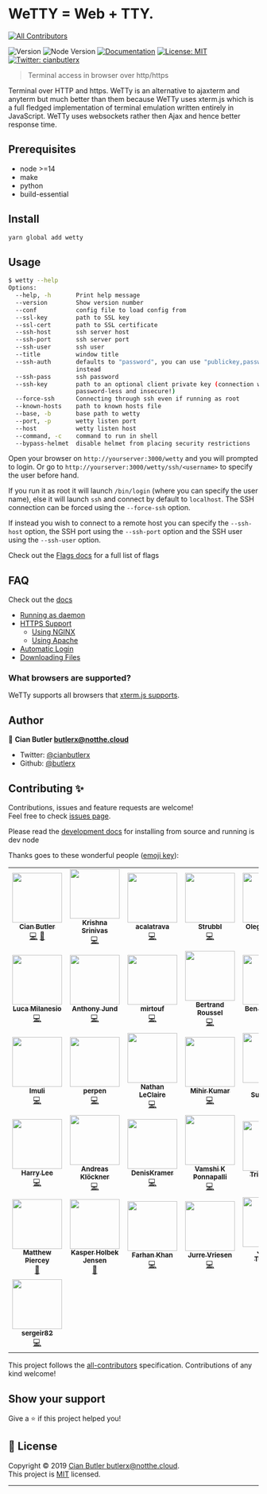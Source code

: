 # WeTTY = Web + TTY.

<!-- ALL-CONTRIBUTORS-BADGE:START - Do not remove or modify this section -->

[![All Contributors](https://img.shields.io/badge/all_contributors-36-orange.svg?style=flat-square)](#contributors-)

<!-- ALL-CONTRIBUTORS-BADGE:END -->

![Version](https://img.shields.io/badge/version-1.1.7-blue.svg?cacheSeconds=2592000)
![Node Version](https://img.shields.io/badge/node-%3E%3D6.9-blue.svg)
[![Documentation](https://img.shields.io/badge/documentation-yes-brightgreen.svg)](https://github.com/butlerx/wetty/tree/master/docs)
[![License: MIT](https://img.shields.io/badge/License-MIT-yellow.svg)](https://github.com/butlerx/wetty/blob/master/LICENSE)
[![Twitter: cianbutlerx](https://img.shields.io/twitter/follow/cianbutlerx.svg?style=social)](https://twitter.com/cianbutlerx)

> Terminal access in browser over http/https

Terminal over HTTP and https. WeTTy is an alternative to ajaxterm and anyterm
but much better than them because WeTTy uses xterm.js which is a full fledged
implementation of terminal emulation written entirely in JavaScript. WeTTy uses
websockets rather then Ajax and hence better response time.

## Prerequisites

- node >=14
- make
- python
- build-essential

## Install

```sh
yarn global add wetty
```

## Usage

```sh
$ wetty --help
Options:
  --help, -h       Print help message                                  [boolean]
  --version        Show version number                                 [boolean]
  --conf           config file to load config from                      [string]
  --ssl-key        path to SSL key                                      [string]
  --ssl-cert       path to SSL certificate                              [string]
  --ssh-host       ssh server host                                      [string]
  --ssh-port       ssh server port                                      [number]
  --ssh-user       ssh user                                             [string]
  --title          window title                                         [string]
  --ssh-auth       defaults to "password", you can use "publickey,password"
                   instead                                              [string]
  --ssh-pass       ssh password                                         [string]
  --ssh-key        path to an optional client private key (connection will be
                   password-less and insecure!)                         [string]
  --force-ssh      Connecting through ssh even if running as root      [boolean]
  --known-hosts    path to known hosts file                             [string]
  --base, -b       base path to wetty                                   [string]
  --port, -p       wetty listen port                                    [number]
  --host           wetty listen host                                    [string]
  --command, -c    command to run in shell                              [string]
  --bypass-helmet  disable helmet from placing security restrictions   [boolean]

```

Open your browser on `http://yourserver:3000/wetty` and you will prompted to
login. Or go to `http://yourserver:3000/wetty/ssh/<username>` to specify the
user before hand.

If you run it as root it will launch `/bin/login` (where you can specify the
user name), else it will launch `ssh` and connect by default to `localhost`. The
SSH connection can be forced using the `--force-ssh` option.

If instead you wish to connect to a remote host you can specify the `--ssh-host`
option, the SSH port using the `--ssh-port` option and the SSH user using the
`--ssh-user` option.

Check out the
[Flags docs](https://github.com/butlerx/wetty/blob/master/docs/flags.md) for a
full list of flags

## FAQ

Check out the [docs](https://github.com/butlerx/wetty/tree/master/docs)

- [Running as daemon](https://github.com/butlerx/wetty/blob/master/docs/service.md)
- [HTTPS Support](https://github.com/butlerx/wetty/blob/master/docs/https.md)
  - [Using NGINX](https://github.com/butlerx/wetty/blob/master/docs/nginx.md)
  - [Using Apache](https://github.com/butlerx/wetty/blob/master/docs/apache.md)
- [Automatic Login](https://github.com/butlerx/wetty/blob/master/docs/auto-login.md)
- [Downloading Files](https://github.com/butlerx/wetty/blob/master/docs/downloading-files.md)

### What browsers are supported?

WeTTy supports all browsers that
[xterm.js supports](https://github.com/xtermjs/xterm.js#browser-support).

## Author

👤 **Cian Butler <butlerx@notthe.cloud>**

- Twitter: [@cianbutlerx](https://twitter.com/cianbutlerx)
- Github: [@butlerx](https://github.com/butlerx)

## Contributing ✨

Contributions, issues and feature requests are welcome!<br />Feel free to check
[issues page](https://github.com/butlerx/wetty/issues).

Please read the
[development docs](https://github.com/butlerx/wetty/blob/master/docs/development.md)
for installing from source and running is dev node

Thanks goes to these wonderful people
([emoji key](https://allcontributors.org/docs/en/emoji-key)):

<!-- ALL-CONTRIBUTORS-LIST:START - Do not remove or modify this section -->
<!-- prettier-ignore-start -->
<!-- markdownlint-disable -->
<table>
  <tr>
    <td align="center"><a href="http://cianbutler.ie"><img src="https://avatars1.githubusercontent.com/u/867930?v=4?s=100" width="100px;" alt=""/><br /><sub><b>Cian Butler</b></sub></a><br /><a href="https://github.com/butlerx/WeTTy/commits?author=butlerx" title="Code">💻</a> <a href="https://github.com/butlerx/WeTTy/commits?author=butlerx" title="Documentation">📖</a></td>
    <td align="center"><a href="http://about.me/krishnasrinivas"><img src="https://avatars0.githubusercontent.com/u/634494?v=4?s=100" width="100px;" alt=""/><br /><sub><b>Krishna Srinivas</b></sub></a><br /><a href="https://github.com/butlerx/WeTTy/commits?author=krishnasrinivas" title="Code">💻</a></td>
    <td align="center"><a href="https://github.com/acalatrava"><img src="https://avatars1.githubusercontent.com/u/8502129?v=4?s=100" width="100px;" alt=""/><br /><sub><b>acalatrava</b></sub></a><br /><a href="https://github.com/butlerx/WeTTy/commits?author=acalatrava" title="Code">💻</a></td>
    <td align="center"><a href="https://github.com/Strubbl"><img src="https://avatars3.githubusercontent.com/u/97055?v=4?s=100" width="100px;" alt=""/><br /><sub><b>Strubbl</b></sub></a><br /><a href="https://github.com/butlerx/WeTTy/commits?author=Strubbl" title="Code">💻</a></td>
    <td align="center"><a href="https://github.com/2sheds"><img src="https://avatars3.githubusercontent.com/u/16163?v=4?s=100" width="100px;" alt=""/><br /><sub><b>Oleg Kurapov</b></sub></a><br /><a href="https://github.com/butlerx/WeTTy/commits?author=2sheds" title="Code">💻</a></td>
    <td align="center"><a href="http://www.rabchev.com"><img src="https://avatars0.githubusercontent.com/u/1876061?v=4?s=100" width="100px;" alt=""/><br /><sub><b>Boyan Rabchev</b></sub></a><br /><a href="https://github.com/butlerx/WeTTy/commits?author=rabchev" title="Code">💻</a></td>
    <td align="center"><a href="https://github.com/nosemeocurrenada"><img src="https://avatars1.githubusercontent.com/u/3845708?v=4?s=100" width="100px;" alt=""/><br /><sub><b>Jimmy</b></sub></a><br /><a href="https://github.com/butlerx/WeTTy/commits?author=nosemeocurrenada" title="Code">💻</a></td>
  </tr>
  <tr>
    <td align="center"><a href="http://www.gerritforge.com"><img src="https://avatars3.githubusercontent.com/u/182893?v=4?s=100" width="100px;" alt=""/><br /><sub><b>Luca Milanesio</b></sub></a><br /><a href="https://github.com/butlerx/WeTTy/commits?author=lucamilanesio" title="Code">💻</a></td>
    <td align="center"><a href="http://anthonyjund.com"><img src="https://avatars3.githubusercontent.com/u/39376331?v=4?s=100" width="100px;" alt=""/><br /><sub><b>Anthony Jund</b></sub></a><br /><a href="https://github.com/butlerx/WeTTy/commits?author=antonyjim" title="Code">💻</a></td>
    <td align="center"><a href="https://www.mirtouf.fr"><img src="https://avatars3.githubusercontent.com/u/5165058?v=4?s=100" width="100px;" alt=""/><br /><sub><b>mirtouf</b></sub></a><br /><a href="https://github.com/butlerx/WeTTy/commits?author=mirtouf" title="Code">💻</a></td>
    <td align="center"><a href="https://cor-net.org"><img src="https://avatars1.githubusercontent.com/u/556693?v=4?s=100" width="100px;" alt=""/><br /><sub><b>Bertrand Roussel</b></sub></a><br /><a href="https://github.com/butlerx/WeTTy/commits?author=CoRfr" title="Code">💻</a></td>
    <td align="center"><a href="https://www.benl.com.au/"><img src="https://avatars0.githubusercontent.com/u/6703966?v=4?s=100" width="100px;" alt=""/><br /><sub><b>Ben Letchford</b></sub></a><br /><a href="https://github.com/butlerx/WeTTy/commits?author=benletchford" title="Code">💻</a></td>
    <td align="center"><a href="https://github.com/SouraDutta"><img src="https://avatars0.githubusercontent.com/u/33066261?v=4?s=100" width="100px;" alt=""/><br /><sub><b>SouraDutta</b></sub></a><br /><a href="https://github.com/butlerx/WeTTy/commits?author=SouraDutta" title="Code">💻</a></td>
    <td align="center"><a href="https://github.com/koushikmln"><img src="https://avatars3.githubusercontent.com/u/8670988?v=4?s=100" width="100px;" alt=""/><br /><sub><b>Koushik M.L.N</b></sub></a><br /><a href="https://github.com/butlerx/WeTTy/commits?author=koushikmln" title="Code">💻</a></td>
  </tr>
  <tr>
    <td align="center"><a href="https://imu.li/"><img src="https://avatars3.githubusercontent.com/u/4085046?v=4?s=100" width="100px;" alt=""/><br /><sub><b>Imuli</b></sub></a><br /><a href="https://github.com/butlerx/WeTTy/commits?author=imuli" title="Code">💻</a></td>
    <td align="center"><a href="https://github.com/perpen"><img src="https://avatars2.githubusercontent.com/u/9963805?v=4?s=100" width="100px;" alt=""/><br /><sub><b>perpen</b></sub></a><br /><a href="https://github.com/butlerx/WeTTy/commits?author=perpen" title="Code">💻</a></td>
    <td align="center"><a href="https://nathanleclaire.com"><img src="https://avatars3.githubusercontent.com/u/1476820?v=4?s=100" width="100px;" alt=""/><br /><sub><b>Nathan LeClaire</b></sub></a><br /><a href="https://github.com/butlerx/WeTTy/commits?author=nathanleclaire" title="Code">💻</a></td>
    <td align="center"><a href="https://github.com/MiKr13"><img src="https://avatars2.githubusercontent.com/u/34394719?v=4?s=100" width="100px;" alt=""/><br /><sub><b>Mihir Kumar</b></sub></a><br /><a href="https://github.com/butlerx/WeTTy/commits?author=MiKr13" title="Code">💻</a></td>
    <td align="center"><a href="http://redhat.com"><img src="https://avatars0.githubusercontent.com/u/540893?v=4?s=100" width="100px;" alt=""/><br /><sub><b>Chris Suszynski</b></sub></a><br /><a href="https://github.com/butlerx/WeTTy/commits?author=cardil" title="Code">💻</a></td>
    <td align="center"><a href="http://9wd.de"><img src="https://avatars1.githubusercontent.com/u/1257835?v=4?s=100" width="100px;" alt=""/><br /><sub><b>Felix Bartels</b></sub></a><br /><a href="https://github.com/butlerx/WeTTy/commits?author=fbartels" title="Code">💻</a></td>
    <td align="center"><a href="https://github.com/jarrettgilliam"><img src="https://avatars3.githubusercontent.com/u/5099690?v=4?s=100" width="100px;" alt=""/><br /><sub><b>Jarrett Gilliam</b></sub></a><br /><a href="https://github.com/butlerx/WeTTy/commits?author=jarrettgilliam" title="Code">💻</a></td>
  </tr>
  <tr>
    <td align="center"><a href="https://harrylee.me"><img src="https://avatars0.githubusercontent.com/u/7056279?v=4?s=100" width="100px;" alt=""/><br /><sub><b>Harry Lee</b></sub></a><br /><a href="https://github.com/butlerx/WeTTy/commits?author=harryleesan" title="Code">💻</a></td>
    <td align="center"><a href="http://andreask.cs.illinois.edu"><img src="https://avatars3.githubusercontent.com/u/352067?v=4?s=100" width="100px;" alt=""/><br /><sub><b>Andreas Klöckner</b></sub></a><br /><a href="https://github.com/butlerx/WeTTy/commits?author=inducer" title="Code">💻</a></td>
    <td align="center"><a href="https://github.com/DenisKramer"><img src="https://avatars1.githubusercontent.com/u/23534092?v=4?s=100" width="100px;" alt=""/><br /><sub><b>DenisKramer</b></sub></a><br /><a href="https://github.com/butlerx/WeTTy/commits?author=DenisKramer" title="Code">💻</a></td>
    <td align="center"><a href="https://github.com/vamship"><img src="https://avatars0.githubusercontent.com/u/7143376?v=4?s=100" width="100px;" alt=""/><br /><sub><b>Vamshi K Ponnapalli</b></sub></a><br /><a href="https://github.com/butlerx/WeTTy/commits?author=vamship" title="Code">💻</a></td>
    <td align="center"><a href="https://tridnguyen.com"><img src="https://avatars1.githubusercontent.com/u/1652595?v=4?s=100" width="100px;" alt=""/><br /><sub><b>Tri Nguyen</b></sub></a><br /><a href="https://github.com/butlerx/WeTTy/commits?author=tnguyen14" title="Documentation">📖</a></td>
    <td align="center"><a href="https://felix.pojtinger.com/"><img src="https://avatars1.githubusercontent.com/u/28832235?v=4?s=100" width="100px;" alt=""/><br /><sub><b>Felix Pojtinger</b></sub></a><br /><a href="https://github.com/butlerx/WeTTy/commits?author=pojntfx" title="Documentation">📖</a></td>
    <td align="center"><a href="https://nealey.github.io/"><img src="https://avatars3.githubusercontent.com/u/423780?v=4?s=100" width="100px;" alt=""/><br /><sub><b>Neale Pickett</b></sub></a><br /><a href="https://github.com/butlerx/WeTTy/commits?author=nealey" title="Code">💻</a></td>
  </tr>
  <tr>
    <td align="center"><a href="https://www.matthewpiercey.ml"><img src="https://avatars3.githubusercontent.com/u/22581026?v=4?s=100" width="100px;" alt=""/><br /><sub><b>Matthew Piercey</b></sub></a><br /><a href="https://github.com/butlerx/WeTTy/commits?author=mtpiercey" title="Documentation">📖</a></td>
    <td align="center"><a href="https://github.com/kholbekj"><img src="https://avatars3.githubusercontent.com/u/2786571?v=4?s=100" width="100px;" alt=""/><br /><sub><b>Kasper Holbek Jensen</b></sub></a><br /><a href="https://github.com/butlerx/WeTTy/commits?author=kholbekj" title="Documentation">📖</a></td>
    <td align="center"><a href="https://mastodon.technology/@farhan"><img src="https://avatars1.githubusercontent.com/u/10103765?v=4?s=100" width="100px;" alt=""/><br /><sub><b>Farhan Khan</b></sub></a><br /><a href="https://github.com/butlerx/WeTTy/commits?author=khanzf" title="Code">💻</a></td>
    <td align="center"><a href="https://www.jurrevriesen.nl"><img src="https://avatars1.githubusercontent.com/u/7419259?v=4?s=100" width="100px;" alt=""/><br /><sub><b>Jurre Vriesen</b></sub></a><br /><a href="https://github.com/butlerx/WeTTy/commits?author=jurruh" title="Code">💻</a></td>
    <td align="center"><a href="https://www.kartar.net/"><img src="https://avatars3.githubusercontent.com/u/4365?v=4?s=100" width="100px;" alt=""/><br /><sub><b>James Turnbull</b></sub></a><br /><a href="https://github.com/butlerx/WeTTy/commits?author=jamtur01" title="Code">💻</a></td>
    <td align="center"><a href="https://github.com/deanshub"><img src="https://avatars2.githubusercontent.com/u/2688676?v=4?s=100" width="100px;" alt=""/><br /><sub><b>Dean Shub</b></sub></a><br /><a href="https://github.com/butlerx/WeTTy/commits?author=deanshub" title="Code">💻</a></td>
    <td align="center"><a href="https://github.com/lozbrown"><img src="https://avatars3.githubusercontent.com/u/9961593?v=4?s=100" width="100px;" alt=""/><br /><sub><b>lozbrown </b></sub></a><br /><a href="https://github.com/butlerx/WeTTy/commits?author=lozbrown" title="Code">💻</a> <a href="#example-lozbrown" title="Examples">💡</a></td>
  </tr>
  <tr>
    <td align="center"><a href="https://github.com/sergeir82"><img src="https://avatars0.githubusercontent.com/u/5081149?v=4?s=100" width="100px;" alt=""/><br /><sub><b>sergeir82</b></sub></a><br /><a href="https://github.com/butlerx/WeTTy/commits?author=sergeir82" title="Code">💻</a></td>
  </tr>
</table>

<!-- markdownlint-restore -->
<!-- prettier-ignore-end -->

<!-- ALL-CONTRIBUTORS-LIST:END -->

This project follows the
[all-contributors](https://github.com/all-contributors/all-contributors)
specification. Contributions of any kind welcome!

## Show your support

Give a ⭐️ if this project helped you!

## 📝 License

Copyright © 2019
[Cian Butler <butlerx@notthe.cloud>](https://github.com/butlerx).<br /> This
project is [MIT](https://github.com/butlerx/wetty/blob/master/LICENSE) licensed.

---
